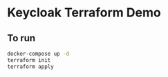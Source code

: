 # Keycloak Terraform Demo

## To run

```bash
docker-compose up -d
terraform init
terraform apply
```
